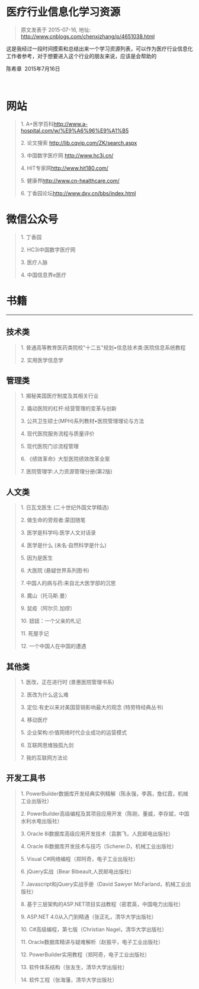 # 医疗行业信息化学习资源 
> 原文发表于 2015-07-16, 地址: http://www.cnblogs.com/chenxizhang/p/4651038.html 


<p>这是我经过一段时间摸索和总结出来一个学习资源列表，可以作为医疗行业信息化工作者参考，对于想要进入这个行业的朋友来说，应该是会帮助的</p> <p>陈希章&nbsp; 2015年7月16日</p> <p>&nbsp;</p> <h1>网站</h1> <blockquote> <p>1. A+医学百科<a href="http://www.a-hospital.com/w/%E9%A6%96%E9%A1%B5">http://www.a-hospital.com/w/%E9%A6%96%E9%A1%B5</a> <p>2. 论文搜索 <a href="http://lib.cqvip.com/ZK/search.aspx">http://lib.cqvip.com/ZK/search.aspx</a> <p>3. 中国数字医疗网 <a href="http://www.hc3i.cn/">http://www.hc3i.cn/</a> <p>4. HIT专家网<a href="http://www.hit180.com/">http://www.hit180.com/</a> <p>5. 健康界<a href="http://www.cn-healthcare.com/">http://www.cn-healthcare.com/</a> <p>6. 丁香园论坛<a href="http://www.dxy.cn/bbs/index.html">http://www.dxy.cn/bbs/index.html</a></p></blockquote> <h1>微信公众号</h1> <blockquote> <p>1. 丁香园 <p>2. HC3i中国数字医疗网 <p>3. 医疗人脉 <p>4. 中国信息界e医疗</p></blockquote> <h1>书籍</h1> <p><b> <hr align="left" size="2" width="100%"> </b> <h2>技术类</h2> <blockquote> <p>1. 普通高等教育医药类院校"十二五"规划•信息技术类:医院信息系统教程 <p>2. 实用医学信息学</p></blockquote> <h2>管理类</h2> <blockquote> <p>1. 揭秘美国医疗制度及其相关行业 <p>2. 撬动医院的杠杆:经营管理的变革与创新 <p>3. 公共卫生硕士(MPH)系列教材•医院管理理论与方法 <p>4. 现代医院服务流程与质量评价 <p>5. 现代医院门诊流程管理 <p>6. 《绩效革命》大型医院绩效改革全案 <p>7. 医院管理学:人力资源管理分册(第2版)</p></blockquote> <h2>人文类</h2> <blockquote> <p>1. 日瓦戈医生 (二十世纪外国文学精选)  <p>2. 做生命的旁观者:蒙田随笔 <p>3. 医学是科学吗:医学人文对话录 <p>4. 医学是什么 (未名·自然科学是什么) <p>5. 因为是医生 <p>6. 大医院 (悬疑世界系列图书)  <p>7. 中国人的病与药:来自北大医学部的沉思 <p>8. 魔山（托马斯.曼） <p>9. 鼠疫（阿尔贝.加缪） <p>10. 妞妞：一个父亲的札记 <p>11. 死屋手记 <p>12. 一个中国人在中国的遭遇</p></blockquote> <h2>其他类</h2> <blockquote> <p>1. 医改，正在进行时 (景惠医院管理书系)  <p>2. 医改为什么这么难 <p>3. 定位:有史以来对美国营销影响最大的观念 (特劳特经典丛书)  <p>4. 移动医疗 <p>5. 企业架构:价值网络时代企业成功的运营模式 <p>6. 互联网思维独孤九剑 <p>7. 我的互联网方法论</p></blockquote> <h2>开发工具书</h2> <blockquote> <p>1. PowerBuilder数据库开发经典实例精解（陈永强，李茜，詹红霞，机械工业出版社） <p>2. PowerBuilder高级编程及其项目应用开发（陈刚，董威，李存斌，中国水利水电出版社） <p>3. Oracle 8i数据库高级应用开发技术（袁鹏飞，人民邮电出版社） <p>4. Oracle 8i数据库开发技术与技巧（Scherer.D，机械工业出版社） <p>5. Visual C#网络编程（郑阿奇，电子工业出版社） <p>6. jQuery实战（Bear Bibeault,人民邮电出版社） <p>7. Javascript和jQuery实战手册（David Sawyer McFarland，机械工业出版社） <p>8. 基于三层架构的ASP.NET项目实战教程（密君英，中国电力出版社） <p>9. ASP.NET 4.0从入门到精通（张正礼，清华大学出版社） <p>10. C#高级编程，第七版（Christian Nagel，清华大学出版社） <p>11. Oracle数据库精讲与疑难解析（赵振平，电子工业出版社） <p>12. PowerBuilder实用教程（郑阿奇，电子工业出版社） <p>13. 软件体系结构（张友生，清华大学出版社） <p>14. 软件工程（张海藩，清华大学出版社）</p></blockquote>